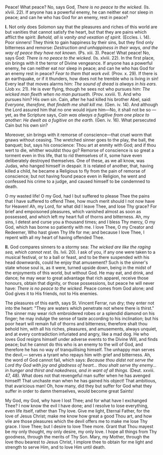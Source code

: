 
Peace! What peace? No, says God, *There is no peace to the wicked.* (Is. xlviii. 22). If anyone has a powerful enemy, he can neither eat nor sleep in peace; and can he who has God for an enemy, rest in peace?

**I\.** Not only does Solomon say that the pleasures and riches of this world are but vanities that cannot satisfy the heart, but that they are pains which afflict the spirit: *Behold, all is vanity and vexation of spirit.* (Eccles. i. 14). Poor sinners! They think to gain happiness by their sins, but they find only bitterness and remorse: *Destruction and unhappiness in their ways, and the way of peace they have not known.* (Ps. xiii. 3). Peace! What peace! No, says God: *There is no peace to the wicked.* (Is. xlviii. 22). In the first place, sin brings with it the terror of Divine vengeance. If anyone has a powerful enemy, he can neither eat nor sleep in peace; and can he who has God for an enemy rest in peace? *Fear to them that work evil.* (Prov. x. 29). If there is an earthquake, or if it thunders, how does not he tremble who is living in sin! Every leaf that moves alarms him: *The sound of dread is always in his ears.* (Job xv. 21). He is ever flying, though he sees not who pursues him: *The wicked man fleeth when no man pursueth.* (Prov. xxviii. 1). And who pursues him? His own sin. Cain, after he had killed his brother Abel, said: *Everyone, therefore, that findeth me shall kill me.* (Gen. iv. 14). And although the Lord assured him that no one would injure him—No, it shall not be so —yet, as the Scripture says, *Cain was always a fugitive from one place to another: He dwelt as a fugitive on the earth.* (Gen. iv. 16). What persecuted Cain but his own sin?

Moreover, sin brings with it remorse of conscience—that cruel worm that gnaws without ceasing. The wretched sinner goes to the play, the ball, the banquet; but, says his conscience: Thou art at enmity with God; and if thou wert to die, whither wouldst thou go? Remorse of conscience is so great a torment even in this life, that to rid themselves of it, some have even deliberately destroyed themselves. One of these, as we all know, was Judas, who hanged himself in despair. It is related of another, that, having killed a child, he became a Religious to fly from the pain of remorse of conscience; but not having found peace even in Religion, he went and confessed his crime to a judge, and caused himself to be condemned to death.

O my wasted life! O my God, had I but suffered to please Thee the pains that I have suffered to offend Thee, how much merit should I not now have for Heaven! Ah, my Lord, for what did I leave Thee, and lose Thy grace? For brief and empoisoned pleasures, which vanished almost as soon as possessed, and which left my heart full of thorns and bitterness. Ah, my sins, I detest and curse you a thousand times; and I bless Thy mercy, O my God, which has borne so patiently with me. I love Thee, O my Creator and Redeemer, Who hast given Thy life for me; and because I love Thee, I repent with all my heart of having offended Thee.

**II\.** God compares sinners to a stormy sea: *The wicked are like the raging sea, which cannot rest.* (Is. lvii. 20). I ask of you, if any one were taken to a musical festival, or to a ball or feast, and to be there suspended with his head downwards, could he enjoy that amusement? Such is the sinner\'s state whose soul is, as it were, turned upside down, being in the midst of the enjoyments of this world, but without God. He may eat, and drink, and dance; he may wear to great advantage that rich apparel, receive those honours, obtain that dignity, or those possessions, but peace he will never have: *There is no peace to the wicked.* Peace comes from God alone; and God gives it to His friends, not to His enemies.

The pleasures of this earth, says St. Vincent Ferrar, run dry; they enter not into the heart: \"They are waters which penetrate not where there is thirst.\" The sinner may wear rich embroidered robes or a splendid diamond on his finger; he may indulge the sense of taste according to his inclination; but his poor heart will remain full of thorns and bitterness; therefore shalt thou behold him, with all his riches, pleasures, and amusements, always unquiet, and at every contradiction infuriated and angry, like a mad dog. He who loves God resigns himself under adverse events to the Divine Will, and finds peace; but he cannot do this who is an enemy to the will of God, and therefore he has no way of tranquillising himself. The unhappy man serves the devil,— serves a tyrant who repays him with grief and bitterness. Ah, the word of God cannot fail, which says: *Because thou didst not serve the Lord thy God with joy and gladness of heart... thou shalt serve thy enemy... in hunger and thirst and nakedness, and in want of all things.* (Deut. xxviii. 47, 48). What does not that revengeful man suffer when he has avenged himself! That unchaste man when he has gained his object! That ambitious, that avaricious man! Oh, how many, did they but suffer for God what they suffer in order to damn themselves, would become great Saints!

My God, my God, why have I lost Thee; and for what have I exchanged Thee? I now know the evil I have done; and I resolve to lose everything, even life itself, rather than Thy love. Give me light, Eternal Father, for the love of Jesus Christ; make me know how great a good Thou art, and how vile are those pleasures which the devil offers me to make me lose Thy grace. I love Thee; but I desire to love Thee more. Grant that Thou mayest be my only thought, my only desire, my only love. I hope all things from Thy goodness, through the merits of Thy Son. Mary, my Mother, through the love thou bearest to Jesus Christ, I implore thee to obtain for me light and strength to serve Him, and to love Him until death.

